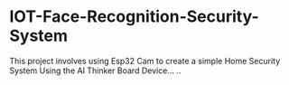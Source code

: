 # IOT-Face-Recognition-Security-System
This project involves using Esp32 Cam to create a simple Home Security System
Using the AI Thinker Board Device...
..
